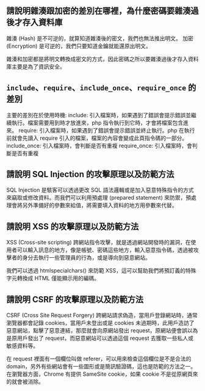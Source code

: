 ## 請說明雜湊跟加密的差別在哪裡，為什麼密碼要雜湊過後才存入資料庫

雜湊 (Hash) 是不可逆的，就算知道雜湊後的密文，我們也無法推出明文。
加密 (Encryption) 是可逆的，我們只要知道金鑰就能還原出明文。

雜湊和加密都是將明文轉換成密文的方式，因此密碼之所以要雜湊過後才存入資料庫主要是為了資訊安全。

## `include`、`require`、`include_once`、`require_once` 的差別

主要的差別在於使用時機:
include: 引入檔案時，如果遇到了錯誤會提示錯誤並繼續執行。檔案需要用到時才放進來，php 指令執行到它時，才會將檔案包含進來。
require: 引入檔案時，如果遇到了錯誤會提示錯誤並終止執行。php 在執行前就會先讀入 require 引入的檔案，檔案的內容會變成此頁指令碼的一部分。
include_once: 引入檔案時，會判斷是否有重複
require_once: 引入檔案時，會判斷是否有重複

## 請說明 SQL Injection 的攻擊原理以及防範方法

SQL Injection 是駭客可以透過更改 SQL 語法邏輯或是加入惡意特殊指令的方式來竊取或修改資料。而我們可以利用預處理 (prepared statement) 來防禦，預處理會將另外準備好的參數來給值，將需要填入資料的地方用參數來代替。

## 請說明 XSS 的攻擊原理以及防範方法

XSS (Cross-site scripting) 跨網站指令攻擊，就是透過網站開發時的漏洞，在使用者可以輸入訊息的地方，像是帳號、密碼這些地方，輸入惡意指令碼，透過被攻擊者的身分去執行一些管理員的行為，或是導向到惡意網站。

我們可以透過 htmlspecialchars() 來防範 XSS，這可以幫助我們將預訂義的特殊字元轉換成 HTML 僅能顯示用的編碼。

## 請說明 CSRF 的攻擊原理以及防範方法

CSRF (Cross Site Request Forgery) 跨網站請求偽造，當用戶登錄網站時，通常瀏覽器都會記錄 cookies，當用戶未登出或是 cookies 未過期時，此用戶造訪了惡意網站，點擊了惡意連結，那麼就會向原網站發出 request，原網站便會誤以為是原用戶發出了 request，而惡意網站可以透過這個 request 去獲取一些私人或敏感資料等。

在 request 裡面有一個欄位叫做 referer，可以用來檢查這個欄位是不是合法的 domain，另外有些網站會有一些圖形或是簡訊驗證碼，這也是防範的方法之一。在瀏覽器方面，Chrome 有提供 SameSite cookie，如果 cookie 不是從原網頁來的就會被消除。
